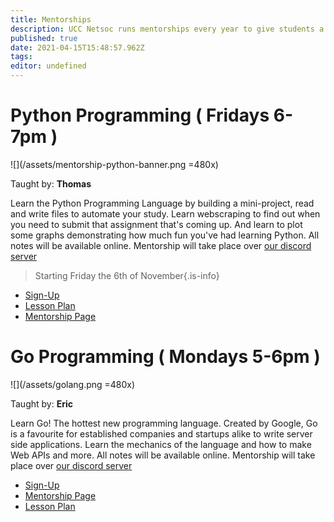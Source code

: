 ```yaml
---
title: Mentorships
description: UCC Netsoc runs mentorships every year to give students a sample of technology they don't get to learn in college
published: true
date: 2021-04-15T15:48:57.962Z
tags: 
editor: undefined
---
```


# Python Programming ( Fridays 6-7pm )

![](/assets/mentorship-python-banner.png =480x)

Taught by: __Thomas__

Learn the Python Programming Language by building a mini-project, read and write files to automate your study.
Learn webscraping to find out when you need to submit that assignment that's coming up. And learn to plot some graphs demonstrating how much fun you've had learning Python.
All notes will be available online. Mentorship will take place over [our discord server](https://discord.netsoc.co)

>Starting Friday the 6th of November{.is-info}

- [Sign-Up](https://forms.gle/e3T9Ewtn6saX4TY18)
- [Lesson Plan](/technology/mentorships/python/lesson-plan)
- [Mentorship Page](/technology/mentorships/python)

# Go Programming ( Mondays 5-6pm )

![](/assets/golang.png =480x)

Taught by: __Eric__

Learn Go! The hottest new programming language. Created by Google, Go is a favourite for established companies and startups alike to write server side applications.
Learn the mechanics of the language and how to make Web APIs and more.
All notes will be available online. Mentorship will take place over [our discord server](https://discord.netsoc.co)


- [Sign-Up](https://forms.gle/Ry8x9QzsSJorVzxt8)
- [Mentorship Page](/technology/mentorships/go)
- [Lesson Plan](/technology/mentorships/go/lesson-plan)
